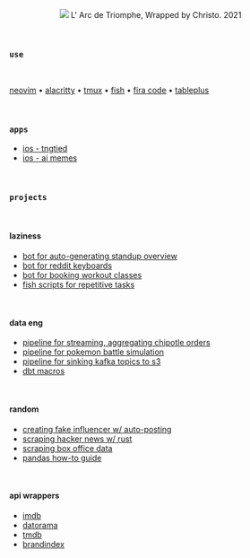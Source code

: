 <p align="center">
  <a href="https://archello.com/project/l-arc-de-triomphe-wrapped-by-christo"><img src="https://i.imgur.com/XyvgGzW.png"></a>
  <caption>L' Arc de Triomphe, Wrapped by Christo. 2021</caption>
</p>

<br>

### `use`

<br>

[neovim](https://neovim.io) • [alacritty](https://alacritty.org) • [tmux](https://github.com/tmux/tmux/wiki) • [fish](https://fishshell.com) • [fira code](https://github.com/tonsky/FiraCode) • [tableplus](https://tableplus.com)

<br>

### `apps`

* [ios - tngtied](https://apps.apple.com/us/app/tngtied-rizz/id6449376125)
* [ios - ai memes](https://apps.apple.com/us/app/ai-memes/id6462799665)

<br>

### `projects`

<br>

#### laziness

* [bot for auto-generating standup overview](https://github.com/kxzk/GM)
* [bot for reddit keyboards](https://github.com/kxzk/mechmarket-alert)
* [bot for booking workout classes](https://github.com/kxzk/trufusion-booking-agent)
* [fish scripts for repetitive tasks](https://github.com/kxzk/dippin-dots/tree/main/fish/.config/fish/functions)

<br>

#### data eng

* [pipeline for streaming, aggregating chipotle orders](https://github.com/kxzk/fake-chipotle-streaming)
* [pipeline for pokemon battle simulation](https://github.com/kxzk/pokemon-battle-sim)
* [pipeline for sinking kafka topics to s3](https://github.com/kxzk/kafka-s3-sink-poc)
* [dbt macros](https://github.com/kxzk/dbt-macaroni)

<br>

#### random

* [creating fake influencer w/ auto-posting](https://github.com/kxzk/fake-fluencer)
* [scraping hacker news w/ rust](https://github.com/kxzk/scraping-with-rust)
* [scraping box office data](https://github.com/kxzk/box-office-report)
* [pandas how-to guide](https://github.com/kxzk/an-embarrassment-of-pandas)

<br>

#### api wrappers

* [imdb](https://github.com/kxzk/imdbpy)
* [datorama](https://github.com/kxzk/datoramapy)
* [tmdb](https://github.com/kxzk/tmdbr)
* [brandindex](https://github.com/kxzk/brandindexr)
